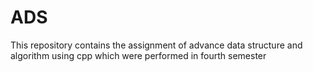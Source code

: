 # ADS
This repository contains the assignment of advance data structure and algorithm  using cpp which were performed in fourth semester
